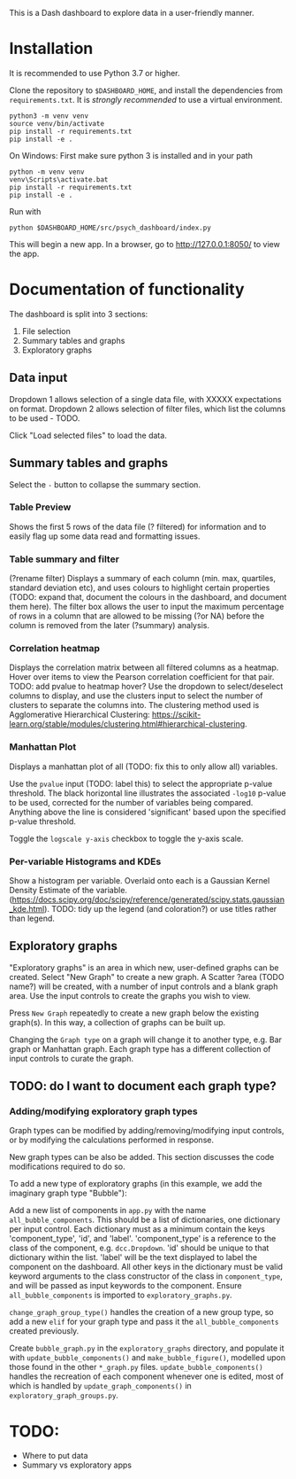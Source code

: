 This is a Dash dashboard to explore data in a user-friendly manner.

# Installation

It is recommended to use Python 3.7 or higher.

Clone the repository to `$DASHBOARD_HOME`, and install the dependencies from `requirements.txt`. 
It is _strongly recommended_ to use a virtual environment.
```
python3 -m venv venv
source venv/bin/activate
pip install -r requirements.txt
pip install -e .
```
On Windows: First make sure python 3 is installed and in your path
```
python -m venv venv
venv\Scripts\activate.bat
pip install -r requirements.txt
pip install -e .
```
Run with
```
python $DASHBOARD_HOME/src/psych_dashboard/index.py
```
This will begin a new app. In a browser, go to http://127.0.0.1:8050/ 
to view the app.

# Documentation of functionality
The dashboard is split into 3 sections:
1. File selection
2. Summary tables and graphs
3. Exploratory graphs

## Data input
Dropdown 1 allows selection of a single data file, with XXXXX expectations
on format.
Dropdown 2 allows selection of filter files, which list the columns to be
used - TODO.

Click "Load selected files" to load the data.

## Summary tables and graphs
Select the `-` button to collapse the summary section.

### Table Preview
Shows the first 5 rows of the data file (? filtered) for 
information and to easily flag up some data read and formatting issues.

### Table summary and filter
(?rename filter) Displays a summary of each 
column (min. max, quartiles, standard deviation etc), and uses colours to
highlight certain properties (TODO: expand that, document the colours in
the dashboard, and document them here). The filter box allows the user
to input the maximum percentage of rows in a column that are allowed to 
be missing (?or NA) before the column is removed from the later (?summary) 
analysis.

### Correlation heatmap
Displays the correlation matrix between all filtered
columns as a heatmap. Hover over items to view the Pearson correlation 
coefficient for that pair. TODO: add pvalue to heatmap hover?
Use the dropdown to select/deselect columns to display, and use the
clusters input to select the number of clusters to separate the columns 
into. The clustering method used is Agglomerative Hierarchical Clustering:
https://scikit-learn.org/stable/modules/clustering.html#hierarchical-clustering.
 
### Manhattan Plot
Displays a manhattan plot of all (TODO: fix this to only
allow all) variables.

Use the `pvalue` input (TODO: label this) to select the
appropriate p-value threshold. The black horizontal line illustrates the
associated `-log10` p-value to be used, corrected for the number of variables
being compared. Anything above the line is considered 'significant' based
upon the specified p-value threshold.

Toggle the `logscale y-axis` checkbox to toggle the y-axis scale.

### Per-variable Histograms and KDEs
Show a histogram per variable. Overlaid onto each is a Gaussian Kernel 
Density Estimate of the variable. 
(https://docs.scipy.org/doc/scipy/reference/generated/scipy.stats.gaussian_kde.html).
TODO: tidy up the legend (and coloration?) or use titles rather than legend.

## Exploratory graphs
"Exploratory graphs" is an area in which new, user-defined graphs can be 
created. Select "New Graph" to create a new graph. A Scatter ?area (TODO name?)
will be created, with a number of input controls and a blank graph area.
Use the input controls to create the graphs you wish to view.

Press `New Graph` repeatedly to create a new graph below the existing graph(s).
In this way, a collection of graphs can be built up.

Changing the `Graph type` on a graph will change it to another type, e.g.
Bar graph or Manhattan graph. Each graph type has a different collection
of input controls to curate the graph.

## TODO: do I want to document each graph type?

### Adding/modifying exploratory graph types
Graph types can be modified by adding/removing/modifying input controls,
or by modifying the calculations performed in response.

New graph types can be also be added. This section discusses the code modifications required to do so.

To add a new type of exploratory graphs (in this example, we add the imaginary graph type "Bubble"):

Add a new list of components in `app.py` with the name `all_bubble_components`. This should be a list of dictionaries, 
one dictionary per input control. Each dictionary must as a minimum contain the keys 'component_type', 'id', and 
'label'. 'component_type' is a reference to the class of the component, e.g. `dcc.Dropdown`. 'id' should be unique
to that dictionary within the list. 'label' will be the text displayed to label the component on the dashboard.
All other keys in the dictionary must be valid keyword arguments to the class constructor of the class in 
`component_type`, and will be passed as input keywords to the component. Ensure `all_bubble_components` is imported
to `exploratory_graphs.py`.

`change_graph_group_type()` handles the creation of a new group type, so add a new `elif` for your graph type and pass
it the `all_bubble_components` created previously. 

Create `bubble_graph.py` in the `exploratory_graphs` directory, and populate it with `update_bubble_components()` and
`make_bubble_figure()`, modelled upon those found in the other `*_graph.py` files. `update_bubble_components()` handles
the recreation of each component whenever one is edited, most of which is handled by `update_graph_components()` in 
`exploratory_graph_groups.py`.


# TODO:
- Where to put data
- Summary vs exploratory apps